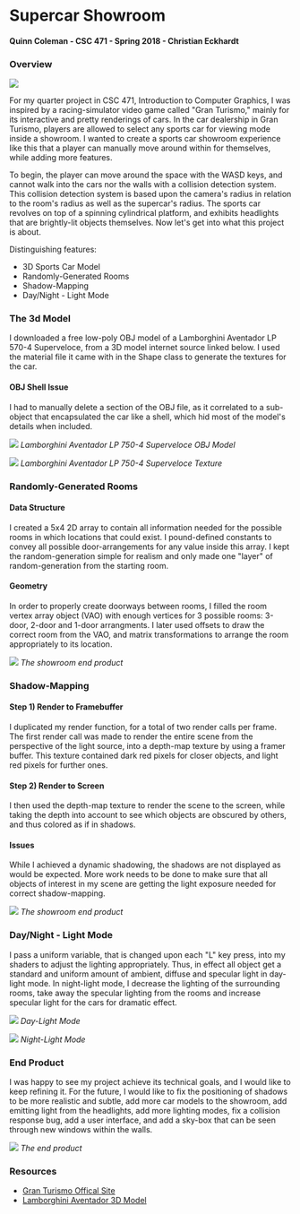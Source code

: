 Supercar Showroom
=================

#### Quinn Coleman - CSC 471 - Spring 2018 - Christian Eckhardt

### Overview

![](readme_pics/dark_title.png)


For my quarter project in CSC 471, Introduction to Computer Graphics, I
was inspired by a racing-simulator video game called "Gran Turismo,"
mainly for its interactive and pretty renderings of cars. In the car
dealership in Gran Turismo, players are allowed to select any sports car
for viewing mode inside a showroom. I wanted to create a sports car
showroom experience like this that a player can manually move around
within for themselves, while adding more features.

To begin, the player can move around the space with the WASD keys, and
cannot walk into the cars nor the walls with a collision detection
system. This collision detection system is based upon the camera's
radius in relation to the room's radius as well as the supercar's
radius. The sports car revolves on top of a spinning cylindrical
platform, and exhibits headlights that are brightly-lit objects
themselves. Now let's get into what this project is about.

Distinguishing features:

-   3D Sports Car Model
-   Randomly-Generated Rooms
-   Shadow-Mapping
-   Day/Night - Light Mode

### The 3d Model

I downloaded a free low-poly OBJ model of a Lamborghini Aventador LP
570-4 Superveloce, from a 3D model internet source linked below. I used
the material file it came with in the Shape class to generate the
textures for the car.

#### OBJ Shell Issue

I had to manually delete a section of the OBJ file, as it correlated to
a sub-object that encapsulated the car like a shell, which hid most of
the model's details when included.

![](readme_pics/obj.png) *Lamborghini Aventador LP 750-4 Superveloce OBJ Model*

![](readme_pics/tex.jpeg) *Lamborghini Aventador LP 750-4 Superveloce Texture*

### Randomly-Generated Rooms

#### Data Structure

I created a 5x4 2D array to contain all information needed for the
possible rooms in which locations that could exist. I pound-defined
constants to convey all possible door-arrangements for any value inside
this array. I kept the random-generation simple for realism and only
made one "layer" of random-generation from the starting room.

#### Geometry

In order to properly create doorways between rooms, I filled the room
vertex array object (VAO) with enough vertices for 3 possible rooms:
3-door, 2-door and 1-door arrangments. I later used offsets to draw the
correct room from the VAO, and matrix transformations to arrange the
room appropriately to its location.

![](readme_pics/rooms.png) *The showroom end product*

### Shadow-Mapping

#### Step 1) Render to Framebuffer

I duplicated my render function, for a total of two render calls per
frame. The first render call was made to render the entire scene from
the perspective of the light source, into a depth-map texture by using a
framer buffer. This texture contained dark red pixels for closer
objects, and light red pixels for further ones.

#### Step 2) Render to Screen

I then used the depth-map texture to render the scene to the screen,
while taking the depth into account to see which objects are obscured by
others, and thus colored as if in shadows.

#### Issues

While I achieved a dynamic shadowing, the shadows are not displayed as
would be expected. More work needs to be done to make sure that all
objects of interest in my scene are getting the light exposure needed
for correct shadow-mapping.

![](readme_pics/shadow.png) *The showroom end product*

### Day/Night - Light Mode

I pass a uniform variable, that is changed upon each "L" key press, into
my shaders to adjust the lighting appropriately. Thus, in effect all
object get a standard and uniform amount of ambient, diffuse and
specular light in day-light mode. In night-light mode, I decrease the
lighting of the surrounding rooms, take away the specular lighting from
the rooms and increase specular light for the cars for dramatic effect.

![](readme_pics/right_face_day.png) *Day-Light Mode*

![](readme_pics/right_face_night.png) *Night-Light Mode*

### End Product

I was happy to see my project achieve its technical goals, and I would
like to keep refining it. For the future, I would like to fix the
positioning of shadows to be more realistic and subtle, add more car
models to the showroom, add emitting light from the headlights, add more
lighting modes, fix a collision response bug, add a user interface, and
add a sky-box that can be seen through new windows within the walls.

![](readme_pics/title.png) *The end product*

### Resources

-   [Gran Turismo Offical Site](https://www.gran-turismo.com/us/)
-   [Lamborghini Aventador 3D
    Model](https://www.turbosquid.com/3d-models/3d-lamborghini-aventador-model/1117798)

